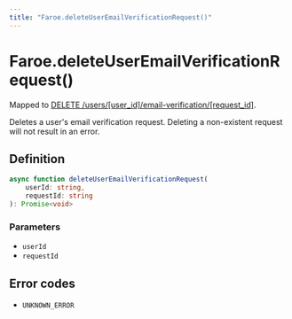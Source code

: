 ```yaml
---
title: "Faroe.deleteUserEmailVerificationRequest()"
---
```


# Faroe.deleteUserEmailVerificationRequest()

Mapped to [DELETE /users/\[user_id\]/email-verification/\[request_id\]](/api-reference/rest/endpoints/delete_users_userid_email-verification_requestid).

Deletes a user's email verification request. Deleting a non-existent request will not result in an error.

## Definition

```ts
async function deleteUserEmailVerificationRequest(
    userId: string,
    requestId: string
): Promise<void>
```

### Parameters

- `userId`
- `requestId`

## Error codes

- `UNKNOWN_ERROR`
